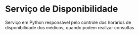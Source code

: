 # Serviço de Disponibilidade
Serviço em Python responsável pelo controle dos horários de disponibilidade dos médicos, quando podem realizar consultas